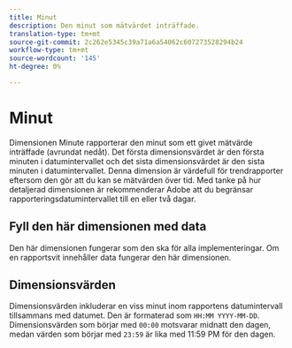 ```yaml
---
title: Minut
description: Den minut som mätvärdet inträffade.
translation-type: tm+mt
source-git-commit: 2c262e5345c39a71a6a54062c607273528294b24
workflow-type: tm+mt
source-wordcount: '145'
ht-degree: 0%

---
```



# Minut

Dimensionen Minute rapporterar den minut som ett givet mätvärde inträffade (avrundat nedåt). Det första dimensionsvärdet är den första minuten i datumintervallet och det sista dimensionsvärdet är den sista minuten i datumintervallet. Denna dimension är värdefull för trendrapporter eftersom den gör att du kan se mätvärden över tid. Med tanke på hur detaljerad dimensionen är rekommenderar Adobe att du begränsar rapporteringsdatumintervallet till en eller två dagar.

## Fyll den här dimensionen med data

Den här dimensionen fungerar som den ska för alla implementeringar. Om en rapportsvit innehåller data fungerar den här dimensionen.

## Dimensionsvärden

Dimensionsvärden inkluderar en viss minut inom rapportens datumintervall tillsammans med datumet. Den är formaterad som `HH:MM YYYY-MM-DD`. Dimensionsvärden som börjar med `00:00` motsvarar midnatt den dagen, medan värden som börjar med `23:59` är lika med 11:59 PM för den dagen.
